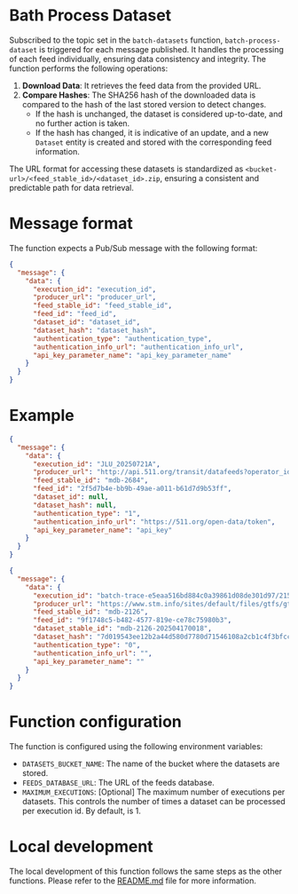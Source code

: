 # Bath Process Dataset

Subscribed to the topic set in the `batch-datasets` function, `batch-process-dataset` is triggered for each message published. It handles the processing of each feed individually, ensuring data consistency and integrity. The function performs the following operations:

1. **Download Data**: It retrieves the feed data from the provided URL.
2. **Compare Hashes**: The SHA256 hash of the downloaded data is compared to the hash of the last stored version to detect changes.
   - If the hash is unchanged, the dataset is considered up-to-date, and no further action is taken.
   - If the hash has changed, it is indicative of an update, and a new `Dataset` entity is created and stored with the corresponding feed information.

The URL format for accessing these datasets is standardized as `<bucket-url>/<feed_stable_id>/<dataset_id>.zip`, ensuring a consistent and predictable path for data retrieval.

# Message format

The function expects a Pub/Sub message with the following format:

```json
{
  "message": {
    "data": {
      "execution_id": "execution_id",
      "producer_url": "producer_url",
      "feed_stable_id": "feed_stable_id",
      "feed_id": "feed_id",
      "dataset_id": "dataset_id",
      "dataset_hash": "dataset_hash",
      "authentication_type": "authentication_type",
      "authentication_info_url": "authentication_info_url",
      "api_key_parameter_name": "api_key_parameter_name"
    }
  }
}
```

# Example

```json
{
  "message": {
    "data": {
      "execution_id": "JLU_20250721A",
      "producer_url": "http://api.511.org/transit/datafeeds?operator_id=CE",
      "feed_stable_id": "mdb-2684",
      "feed_id": "2f5d7b4e-bb9b-49ae-a011-b61d7d9b53ff",
      "dataset_id": null,
      "dataset_hash": null,
      "authentication_type": "1",
      "authentication_info_url": "https://511.org/open-data/token",
      "api_key_parameter_name": "api_key"
    }
  }
}

{
  "message": {
    "data": {
      "execution_id": "batch-trace-e5eaa516bd884c0a39861d08de301d97/2153210919778512803;o=1",
      "producer_url": "https://www.stm.info/sites/default/files/gtfs/gtfs_stm.zip",
      "feed_stable_id": "mdb-2126",
      "feed_id": "9f1748c5-b482-4577-819e-ce78c75980b3",
      "dataset_stable_id": "mdb-2126-202504170018",
      "dataset_hash": "7d019543ee12b2a44d580d7780d71546108a2cb1c4f3bfcc5cf3ee97b847fafd",
      "authentication_type": "0",
      "authentication_info_url": "",
      "api_key_parameter_name": ""
    }
  }
}

```

# Function configuration

The function is configured using the following environment variables:

- `DATASETS_BUCKET_NAME`: The name of the bucket where the datasets are stored.
- `FEEDS_DATABASE_URL`: The URL of the feeds database.
- `MAXIMUM_EXECUTIONS`: [Optional] The maximum number of executions per datasets. This controls the number of times a dataset can be processed per execution id. By default, is 1.

# Local development

The local development of this function follows the same steps as the other functions. Please refer to the [README.md](../README.md) file for more information.
